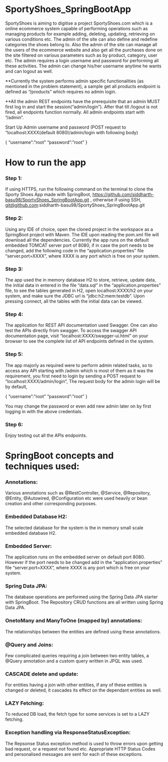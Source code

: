 # SportyShoes_SpringBootApp

SportyShoes is aiming to digitise a project SportyShoes.com which is a online ecommerce system capable of performing operations such as managing products for  example adding, deleting, updating, retrieving on various conditions etc. The admin of the site can also define and redefine categories the shoes belong to. Also the admin of the site can manage all the users of the ecommerce website and also get all the purchases done on the site filtered on various parameters such as by product, category, user etc. The admin requires a login username and password for performing all these activities. The admin can change his/her username anytime he wants and can logout as well. 

**Currently the system performs admin specific functionalities (as mentioned in the problem statement), a sample get all products endpoint is defined as “/products” which requires no admin login. 

**All the admin REST endpoints have the prerequisite that an admin MUST first log in and start the session(“admin/login”). After that till /logout is not fired, all endpoints function normally. All admin endpoints start with “/admin”.



Start Up Admin username and password (POST request to “localhost:XXXX(default 8080)/admin/login with following body)

{
	“username”:”root”
	“password”:”root”
}



# How to run the app

### Step 1:  
If using HTTPS, run the following command on the terminal to clone the Sporty Shoes App made with SpringBoot, https://github.com/siddharth-basu98/SportyShoes_SpringBootApp.git , otherwise if using SSH, git@github.com:siddharth-basu98/SportyShoes_SpringBootApp.git 

### Step 2: 
Using any IDE of choice, open the cloned project in the workspace as a SpringBoot project with Maven. The IDE upon reading the pom.xml file will download all the dependencies. Currently the app runs on the default embedded TOMCAT server port of 8080, if in case the port needs to be changed, add the following code in the “application.properties” file “server.port=XXXX”, where XXXX is any port which is free on your system. 

### Step 3:
The app used the in memory database H2 to store, retrieve, update data, the initial data in entered in the file “data.sql” in the “application.properties” file, to see the tables generated in H2, open localhost:XXXX/h2 on your system, and make sure the JDBC url is “jdbc:h2:mem:testdb”. Upon pressing connect, all the tables with the initial data can be viewed. 

### Step 4:
The application for REST API documentation used Swagger. One can also test the APIs directly from swagger. To access the swagger API documentation page, visit “localhost:XXXX/swagger-ui.html” on your browser to see the complete list of API endpoints defined in the system. 

### Step 5: 
The app majorly as required were to perform admin related tasks, so to access any API starting with /admin which is most of them as it was the requirement, you first need to login by sending a POST request to “localhost:XXXX/admin/login”, The request body for the admin login will be by default, 

{
	“username”:”root”
	“password”:”root”
}

You may change the password or even add new admin later on by first logging in with the above credentials. 


### Step 6:
Enjoy testing out all the APIs endpoints.


##

# SpringBoot concepts and techniques used:

### Annotations: 
Various annotations such as @RestController, @Service, @Repository, @Entity, @Autowired, @Configuration etc were used heavily or bean creation and other corresponding purposes. 

### Embedded Database H2: 
The selected database for the system is the in memory small scale embedded database H2. 

### Embedded Server: 
The application runs on the embedded server on default port 8080. However if the port needs to be changed add  in the “application.properties” file “server.port=XXXX”, where XXXX is any port which is free on your system. 

### Spring Data JPA: 
The database operations are performed using the Spring Data JPA starter with SpringBoot. The Repository CRUD functions are all written using Spring Data JPA.

### OnetoMany and ManyToOne (mapped by) annotations: 
The relationships between the entities are defined using these annotations.

### @Query and Joins: 
Few complicated queries requiring a join between two entity tables, a @Query annotation and a custom query written in JPQL was used. 

### CASCADE delete and update: 
For entities having a join with other entities, if any of these entities is changed or deleted, it cascades its effect on the dependant entities as well. 

### LAZY Fetching: 
To reduced DB load, the fetch type for some services is set to a LAZY fetching. 

### Exception handling via ResponseStatusException: 
The Repsonse Status exception method is used to throw errors upon getting bad request, or a request not found etc. Appropriate HTTP Status Codes and personalised messages are sent for each of these exceptions. 
